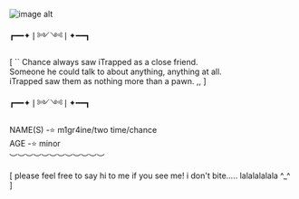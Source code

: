 ![image alt](https://media.discordapp.net/attachments/949535910956007425/1414122927271575612/image.png?ex=68be6c1a&is=68bd1a9a&hm=dd0ebfdfbe9ddc8e767aed7ecdbc646974ef92f071bda7657450a39484054b17&=&format=webp&quality=lossless)
                
   ┏━━✦❘༻༺❘✦━━┓ 
             


 [ `` Chance always saw iTrapped as a close friend.     
       Someone he could talk to about anything, anything at all.       
  iTrapped saw them as nothing more than a pawn. ,, ]

  ┏━━✦❘༻༺❘✦━━┓

NAME(S) -⭐ m1gr4ine/two time/chance   
AGE -⭐ minor  
︶︶︶︶︶︶︶︶︶︶︶︶

[ please feel free to say hi to me if you see me! i don't bite..... lalalalalala ^_^ ]
